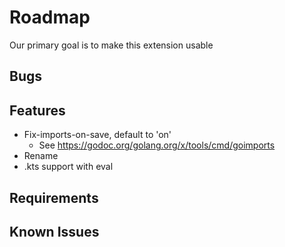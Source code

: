 # Roadmap

Our primary goal is to make this extension usable

## Bugs

## Features
- Fix-imports-on-save, default to 'on'
  - See https://godoc.org/golang.org/x/tools/cmd/goimports
- Rename
- .kts support with eval

## Requirements

## Known Issues
